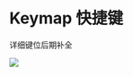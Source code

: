 # Keymap 快捷键

详细键位后期补全



![](https://github.com/xiezongnan/Summarize/blob/master/idea/images/settings/02_Keymap.jpg)